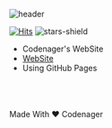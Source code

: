 ![header](https://capsule-render.vercel.app/api?type=waving&color=auto&height=300&section=header&text=Codenager%20Web&fontSize=90)

[![Hits](https://hits.seeyoufarm.com/api/count/incr/badge.svg?url=https%3A%2F%2Fgithub.com%2FCodenager%2FCodenager.github.io&count_bg=%2379C83D&title_bg=%23555555&icon=&icon_color=%23E7E7E7&title=hits&edge_flat=false)](https://hits.seeyoufarm.com)
![stars-shield](https://img.shields.io/github/stars/Codenager/Codenager.github.io?style=flat-square&label=Star&color=yellow)


- Codenager's WebSite
- [WebSite](https://codenager.github.io)
- Using GitHub Pages
<br>
<br>
<br>
Made With ❤️ Codenager